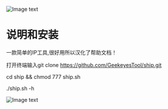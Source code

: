 ![Image text](https://github.com/GeekeyesTool/ship/blob/master/imgs/logo-with-text.png)

# 说明和安装

一款简单的IP工具,很好用所以汉化了帮助文档！

打开终端输入git clone https://github.com/GeekeyesTool/ship.git

cd ship && chmod 777 ship.sh

./ship.sh -h


![Image text](https://github.com/GeekeyesTool/ship/blob/master/imgs/snipaste_20171223_132523.png)






